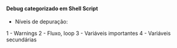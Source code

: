 #### Debug categorizado em Shell Script

* Níveis de depuração:

1 - Warnings
2 - Fluxo, loop
3 - Variáveis importantes
4 - Variáveis secundárias
